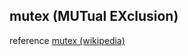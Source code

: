 ## mutex (MUTual EXclusion)



reference
[mutex (wikipedia)](#https://namu.wiki/w/%EB%AE%A4%ED%85%8D%EC%8A%A4)